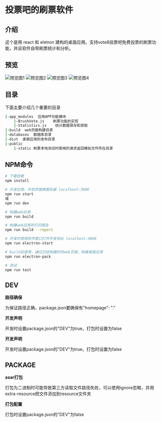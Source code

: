 # 投票吧的刷票软件

## 介绍
这个是用 react 和 eletron 建构的桌面应用。支持vote8投票吧免费投票的刷票功能，并且软件自带刷票统计和分析。

## 预览
![预览图1](/docs/assets/preview1.jpg)
![预览图2](/docs/assets/preview2.jpg)
![预览图3](/docs/assets/preview3.jpg)
![预览图4](/docs/assets/preview4.jpg)

## 目录
下面主要介绍几个重要的目录

``` bash
|-app_modules  应用APP功能模块
    |-BrushVote.js    刷票功能的实现
    |-Statistics.js    统计数据保存和获取
|-build  web页面构建目录
|-databases  数据库目录
|-dist  桌面应用的发布目录
|-public
    |-static 刷票本地测试时使用的请求返回模拟文件所在目录
```

## NPM命令

``` bash
# 下载依赖
npm install

# 开发应用，开启热替换服务器 localhost:3000
npm run start
或
npm run dev

# 构建web应用
npm run build

# 构建web应用并打印报告
npm run build --report

# 开发时使用软件窗口打开开发地址 localhost:3000
npm run electron-start

# build后使用，通过已经构建好的web页面，构建桌面应用
npm run electron-pack

# 测试
npm run test
```

## DEV

**路径确保**

为保证路径正确，package.json要确保有"homepage": "."

**开发声明**

开发时设置package.json的"DEV"为true，打包时设置为false

**开发声明**

开发时设置package.json的"DEV"为true，打包时设置为false

## PACKAGE

**asar打包**

打包为二进制时可能导致第三方读取文件路径失败，可以使用ignore忽略，并用extra-resource把文件添加到resource文件夹

**打包配置**

打包时设置package.json的"DEV"为false
